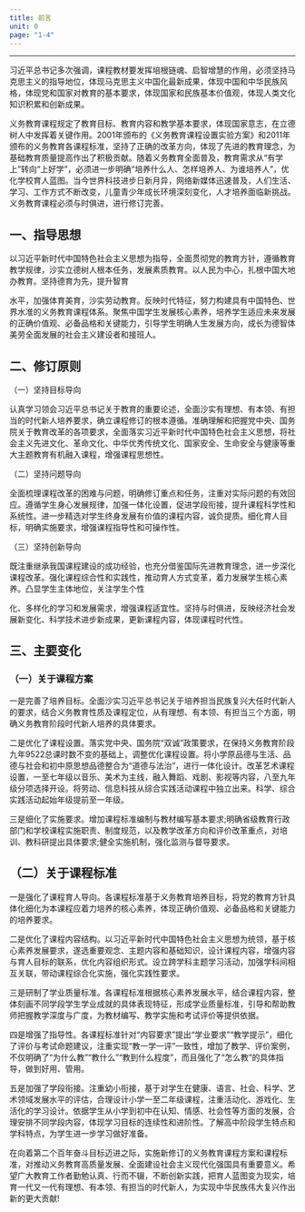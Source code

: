 ```yaml
---
title: 前言
unit: 0
page: "1-4"
---
```


___

习近平总书记多次强调，课程教材要发挥培根链魂、启智增慧的作用，必须坚持马克思主义的指导地位，体现马克思主义中国化最新成果，体现中国和中华民族风格，体现党和国家对教育的基本要求，体现国家和民族基本价值观，体现人类文化知识积累和创新成果。

义务教育课程规定了教育目标、教育内容和教学基本要求，体现国家意志，在立德树人中发挥着关键作用。2001年颁布的《义务教育课程设置实验方案》和2011年颁布的义务教育各课程标准，坚持了正确的改革方向，体现了先进的教育理念，为基础教育质量提高作出了积极贡献。随着义务教育全面普及，教育需求从“有学上”转向“上好学”，必须进一步明确“培养什么人、怎样培养人、为谁培养人”，优化学校育人蓝图。当今世界科技进步日新月异，网络新媒体迅速普及，人们生活、学习、工作方式不断改变，儿童青少年成长环境深刻变化，人才培养面临新挑战。义务教育课程必须与时俱进，进行修订完善。

## 一、指导思想

以习近平新时代中国特色社会主义思想为指导，全面贯彻党的教育方针，遵循教育教学规律，沙实立德树人根本任务，发展素质教育。以人民为中心，扎根中国大地办教育。坚持德育为先，提升智育
<!-- 1 -->
水平，加强体育美育，沙实劳动教育。反映时代特征，努力构建具有中国特色、世界水准的义务教育课程体系。聚焦中国学生发展核心素养，培养学生适应未来发展的正确价值观、必备品格和关键能力，引导学生明确人生发展方向，成长为德智体美劳全面发展的社会主义建设者和接班人。

## 二、修订原则

（一）坚持目标导向

认真学习领会习近平总书记关于教育的重要论述，全面沙实有理想、有本领、有担当的时代新人培养要求，确立课程修订的根本遵循。准确理解和把握党中央、国务院关于教育改革的各项要求，全面落实习近平新时代中国特色社会主义思想，将社会主义先进文化、革命文化、中华优秀传统文化、国家安全、生命安全与健康等重大主题教育有机融入课程，增强课程思想性。

（二）坚持问题导向

全面梳理课程改革的困难与问题，明确修订重点和任务，注重对实际问题的有效回应。遵循学生身心发展规律，加强一体化设置，促进学段衔接，提升课程科学性和系统性。进一步精选对学生终身发展有价值的课程内容，诚负提质。细化育人目标，明确实施要求，增强课程指导性和可操作性。

（三）坚持创新导向

既注重继承我国课程建设的成功经验，也充分借鉴国际先进教育理念，进一步深化课程改革。强化课程综合性和实践性，推动育人方式变革，着力发展学生核心素养。凸显学生主体地位，关注学生个性
<!-- 2 -->
化、多样化的学习和发展需求，增强课程适宜性。坚持与时俱进，反映经济社会发展新变化、科学技术进步新成果，更新课程内容，体现课程时代性。

## 三、主要变化

### （一）关于课程方案

一是完善了培养目标。全面沙实习近平总书记关于培养担当民族复兴大任时代新人的要求，结合义务教育性质及课程定位，从有理想、有本领、有担当三个方面，明确义务教育阶段时代新人培养的具体要求。

二是优化了课程设置。落实党中央、国务院“双诚”政策要求，在保持义务教育阶段九年9522总课时数不变的基础上，调整优化课程设置。将小学原品德与生活、品德与社会和初中原思想品德整合为“道德与法治”，进行一体化设计。改革艺术课程设置，一至七年级以音乐、美术为主线，融入舞蹈、戏剧、影视等内容，八至九年级分项选择开设。将劳动、信息科技从综合实践活动课程中独立出来。科学、综合实践活动起始年级提前至一年级。

三是细化了实施要求。增加课程标准编制与教材编写基本要求;明确省级教育行政部门和学校课程实施职责、制度规范，以及教学改革方向和评价改革重点，对培训、教科研提出具体要求;健全实施机制，强化监测与督导要求。

## （二）关于课程标准

一是强化了课程育人导向。各课程标准基于义务教育培养目标，将党的教育方针具体化细化为本课程应着力培养的核心素养，体现正确价值观、必备品格和关键能力的培养要求。

<!-- 3 -->

二是优化了课程内容结构。以习近平新时代中国特色社会主义思想为统领，基于核心素养发展要求，遂选重要观念、主题内容和基础知识，设计课程内容，增强内容与育人目标的联系，优化内容组织形式。设立跨学科主题学习活动，加强学科间相互关联，带动课程综合化实施，强化实践性要求。

三是研制了学业质量标准。各课程标准根据核心素养发展水平，结合课程内容，整体刻画不同学段学生学业成就的具体表现特征，形成学业质量标准，引导和帮助教师把握教学深度与广度，为教材编写、教学实施和考试评价等提供依据。

四是增强了指导性。各课程标准针对“内容要求”提出“学业要求”“教学提示”，细化了评价与考试命题建议，注重实现“教一学一评”一致性，增加了教学、评价案例，不仅明确了“为什么教”“教什么”“教到什么程度”，而且强化了“怎么教”的具体指导，做到好用、管用。

五是加强了学段衔接。注重幼小衔接，基于对学生在健康、语言、社会、科学、艺术领域发展水平的评估，合理设计小学一至二年级课程，注重活动化、游戏化、生活化的学习设计。依据学生从小学到初中在认知、情感、社会性等方面的发展，合理安排不同学段内容，体现学习目标的连续性和进阶性。了解高中阶段学生特点和学科特点，为学生进一步学习做好准备。

在向着第二个百年奋斗目标迈进之际，实施新修订的义务教育课程方案和课程标准，对推动义务教育高质量发展、全面建设社会主义现代化强国具有重要意义。希望广大教育工作者勤勉认真、行而不辍，不断创新实践，把育人蓝图变为现实，培育一代又一代有理想、有本领、有担当的时代新人，为实现中华民族伟大复兴作出新的更大贡献!

<!-- 4 -->
